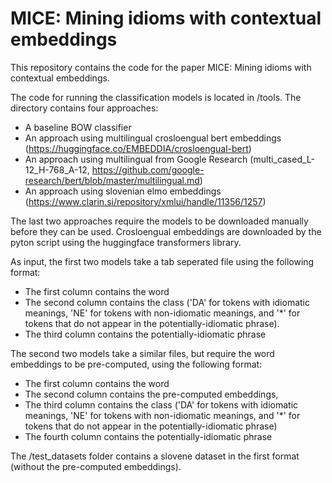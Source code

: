 # MICE: Mining idioms with contextual embeddings

This repository contains the code for the paper MICE: Mining idioms with contextual embeddings.

The code for running the classification models is located in /tools. The directory contains four approaches:
* A baseline BOW classifier
* An approach using multilingual crosloengual bert embeddings (https://huggingface.co/EMBEDDIA/crosloengual-bert)
* An approach using multilingual from Google Research (multi_cased_L-12_H-768_A-12, https://github.com/google-research/bert/blob/master/multilingual.md)
* An approach using slovenian elmo embeddings (https://www.clarin.si/repository/xmlui/handle/11356/1257)

The last two approaches require the models to be downloaded manually before they can be used. Crosloengual embeddings are downloaded by the pyton script using the huggingface transformers library.

As input, the first two models take a tab seperated file using the following format:
* The first column contains the word
* The second column contains the class ('DA' for tokens with idiomatic meanings, 'NE' for tokens with non-idiomatic meanings, and '*' for tokens that do not appear in the potentially-idiomatic phrase). 
* The third column contains the potentially-idiomatic phrase
    
The second two models take a similar files, but require the word embeddings to be pre-computed, using the following format:
* The first column contains the word
* The second column contains the pre-computed embeddings, 
* The third column contains the class ('DA' for tokens with idiomatic meanings, 'NE' for tokens with non-idiomatic meanings, and '*' for tokens that do not appear in the potentially-idiomatic phrase)
* The fourth column contains the potentially-idiomatic phrase

The /test_datasets folder contains a slovene dataset in the first format (without the pre-computed embeddings).

